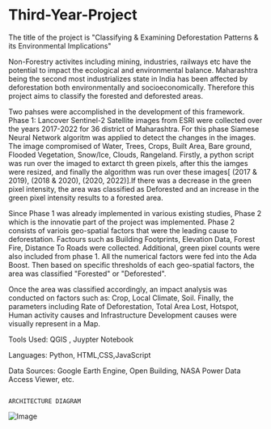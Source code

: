 # Third-Year-Project

The title of the project is "Classifying & Examining Deforestation Patterns & its Environmental Implications"

Non-Forestry activites including mining, industries, railways etc have the potential to impact the ecological and environmental balance. Maharashtra being the second most industrializes state in India has been affected by deforestation both environmentally and socioeconomically. Therefore this project aims to classify the forested and deforested areas.

Two pahses were accomplished in the development of this framework. Phase 1: Lancover Sentinel-2 Satellite images from ESRI were collected over the years 2017-2022 for 36 district of Maharashtra. For this phase Siamese Neural Network algoritm was applied to detect the changes in the images. The image compromised of Water, Trees, Crops, Built Area, Bare ground, Flooded Vegetation, Snow/Ice, Clouds, Rangeland. Firstly, a python script was run over the imaged to extarct th green pixels, after this the iamges were resized, and finally the algorithm was run over these images[ (2017 & 2019), (2018 & 2020), (2020, 2022)].If there was a decrease in the green pixel intensity, the area was classified as Deforested and an increase in the green pixel intensity results to a forested area.

Since Phase 1 was already implemented in various existing studies, Phase 2 which is the innovatie part of the project was implemented. Phase 2 consists of variois geo-spatial factors that were the leading cause to deforestation. Factours such as Building Footprints, Elevation Data, Forest Fire, Distance To Roads were collected. Additional, green pixel counts were also included from phase 1. All the numerical factors were fed into the Ada Boost. Then based on specific thresholds of each geo-spatial factors, the area was classified "Forested" or "Deforested".

Once the area was classified accordingly, an impact analysis was conducted on factors such as: Crop, Local Climate, Soil. Finally, the parameters including Rate of Deforestation, Total Area Lost, Hotspot, Human activity causes and Infrastructure Development causes were visually represent in a Map.

Tools Used: QGIS , Juypter Notebook

Languages: Python, HTML,CSS,JavaScript

Data Sources: Google Earth Engine, Open Building, NASA Power Data Access Viewer, etc.


                                                                          ARCHITECTURE DIAGRAM
![Image](https://github.com/user-attachments/assets/5f0fa00c-7309-469b-8de2-c76c73f7c6fc)
